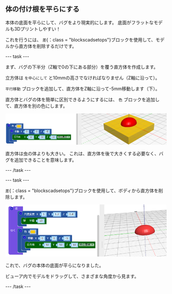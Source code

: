 ## 体の付け根を平らにする

本体の底面を平らにして、バグをより現実的にします。 底面がフラットなモデルも3Dプリントしやすい！

これを行うには、 `差`{：class = "blockscadsetops"}ブロックを使用して、モデルから直方体を削除するだけです。

--- task ---

まず、バグの下半分（Z軸で0の下にある部分）を覆う直方体を作成します。

立方体は `を中心にして` と10mmの高さでなければなりません（Z軸に沿って）。

`平行移動` ブロックを追加して、直方体をZ軸に沿って-5mm移動します（下）。

直方体とバグの体を簡単に区別できるようにするには、 `色` ブロックを追加して、直方体を別の色にします。

![スクリーンショット](images/bug-body-cuboid.png)

直方体は虫の体よりも大きい。 これは、直方体を後で大きくする必要なく、バグを追加できることを意味します。

--- /task ---

--- task ---

`差`{：class = "blockscadsetops"}ブロックを使用して、ボディから直方体を削除します。

![スクリーンショット](images/bug-difference.png)

これで、バグの本体の底面が平らになりました。

ビューア内でモデルをドラッグして、さまざまな角度から見ます。

--- /task ---



  
